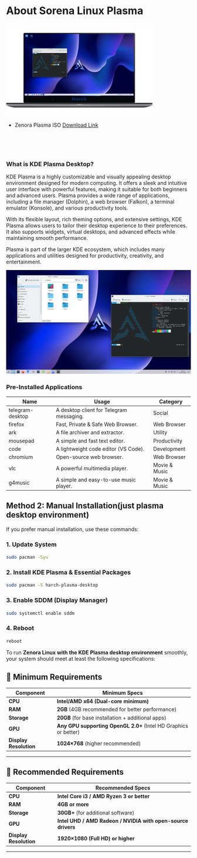 
<!-- About Section -->
 # About Sorena Linux Plasma
 

 <img  width="400" src="/assets/harch-linux.png"  />
  
* Zenora Plasma ISO [Download Link](https://github.com/sorenalinux/zenora-plasma/tags)

<br/>
<br/>
<br/>


### What is KDE Plasma Desktop?  

KDE Plasma is a highly customizable and visually appealing desktop environment designed for modern computing. It offers a sleek and intuitive user interface with powerful features, making it suitable for both beginners and advanced users. Plasma provides a wide range of applications, including a file manager (Dolphin), a web browser (Falkon), a terminal emulator (Konsole), and various productivity tools.  

With its flexible layout, rich theming options, and extensive settings, KDE Plasma allows users to tailor their desktop experience to their preferences. It also supports widgets, virtual desktops, and advanced effects while maintaining smooth performance.  

Plasma is part of the larger KDE ecosystem, which includes many applications and utilities designed for productivity, creativity, and entertainment.


![screenshot](./assets/screenshot.png)


### Pre-Installed Applications

| Name                      | Usage                                             | Category        |
|---------------------------|---------------------------------------------------|----------------|
| telegram-desktop         | A desktop client for Telegram messaging.         | Social        |
| firefox                 | Fast, Private & Safe Web Browser.                 | Web Browser   |
| ark                     | A file archiver and extractor.                    | Utility       |
| mousepad                | A simple and fast text editor.                    | Productivity  |
| code                    | A lightweight code editor (VS Code).              | Development   |
| chromium                | Open-source web browser.                          | Web Browser   |
| vlc                     | A powerful multimedia player.                     | Movie & Music |
| g4music                 | A simple and easy-to-use music player.            | Movie & Music |




## **Method 2: Manual Installation(just plasma desktop environment)**  
If you prefer manual installation, use these commands:  

### **1. Update System**  
```bash
sudo pacman -Syu
```  
### **2. Install KDE Plasma & Essential Packages**  
```bash
sudo pacman -S harch-plasma-desktop
```  
### **3. Enable SDDM (Display Manager)**  
```bash
sudo systemctl enable sddm
```  
### **4. Reboot**  
```bash
reboot
```  



To run **Zenora Linux with the KDE Plasma desktop environment** smoothly, your system should meet at least the following specifications:  

## **🔹 Minimum Requirements**  
| **Component**       | **Minimum Specs** |  
|-------------------|------------------|  
| **CPU** | **Intel/AMD x64 (Dual-core minimum)** |  
| **RAM** | **2GB** (4GB recommended for better performance) |  
| **Storage** | **20GB** (for base installation + additional apps) |  
| **GPU** | **Any GPU supporting OpenGL 2.0+** (Intel HD Graphics or better) |  
| **Display Resolution** | **1024×768** (higher recommended) |  

---

## **🔹 Recommended Requirements**  
| **Component**       | **Recommended Specs** |  
|-------------------|----------------------|  
| **CPU** | **Intel Core i3 / AMD Ryzen 3 or better** |  
| **RAM** | **4GB or more** |  
| **Storage** | **30GB+** (for additional software) |  
| **GPU** | **Intel UHD / AMD Radeon / NVIDIA with open-source drivers** |  
| **Display Resolution** | **1920×1080 (Full HD) or higher** |  

---
